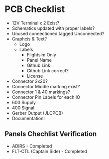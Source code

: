 # PCB Checklist
- 12V Terminal x 2 Exist?
- Schematics updated with proper labels?
- Unused connectioned tagged Unconnected?
- Graphcis & Text?
  - Logo
  - Labels
    - Flightsim Only
    - Panel Name
    - Github Link
    - Github Link correct?
    - License
- Connector 2x20?
- Connector Middle marking exist?
- Connector 1 & 40 markings?
- Connector Pin Labels for each IO
- 600 Supply
- 400 Signal
- Gerber Output (JLCPCB)
- Documentation!

## Panels Chechlist Verification
- ADIRS - Completed
- FLT-CTL (Captain Side) - Completed